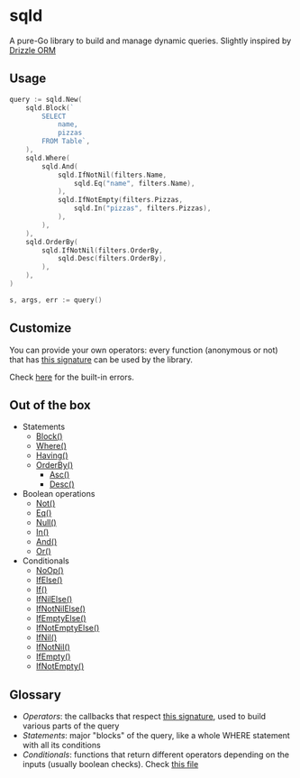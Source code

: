 # sqld
A pure-Go library to build and manage dynamic queries. Slightly inspired by [Drizzle ORM](https://orm.drizzle.team/)

## Usage
```go
query := sqld.New(
	sqld.Block(`
		SELECT
			name,
			pizzas
		FROM Table`,
	),
	sqld.Where(
		sqld.And( 
			sqld.IfNotNil(filters.Name,
				sqld.Eq("name", filters.Name),
			),
			sqld.IfNotEmpty(filters.Pizzas,
				sqld.In("pizzas", filters.Pizzas),
			),
		),
	),
	sqld.OrderBy(
		sqld.IfNotNil(filters.OrderBy,
			sqld.Desc(filters.OrderBy),
		),
	),
)

s, args, err := query()
```

## Customize
You can provide your own operators: every function (anonymous or not) that has [this signature](./sqld.go#L17) can be used by the library.

Check [here](./sqld.go#L10) for the built-in errors.

## Out of the box
- Statements
	- [Block()](./operators.sqld.go#L19)
	- [Where()](./operators.sqld.go#L155)
	- [Having()](./operators.sqld.go#L277)
	- [OrderBy()](./operators.sqld.go#L201)
		- [Asc()](./operators.sqld.go#L44)
		- [Desc()](./operators.sqld.go#L255)
- Boolean operations
	- [Not()](./operators.sqld.go#L26)
	- [Eq()](./operators.sqld.go#L44)
	- [Null()](./operators.sqld.go#L57)
	- [In()](./operators.sqld.go#L66)
	- [And()](./operators.sqld.go#L125)
	- [Or()](./operators.sqld.go#L139)
- Conditionals
	- [NoOp()](./conditionals.sqld.go#L7)
	- [IfElse()](./conditionals.sqld.go#L11)
	- [If()](./conditionals.sqld.go#L19)
	- [IfNilElse()](./conditionals.sqld.go#L23)
	- [IfNotNilElse()](./conditionals.sqld.go#27)
	- [IfEmptyElse()](./conditionals.sqld.go#L31)
	- [IfNotEmptyElse()](./conditionals.sqld.go#L35)
	- [IfNil()](./conditionals.sqld.go#L39)
	- [IfNotNil()](./conditionals.sqld.go#L43)
	- [IfEmpty()](./conditionals.sqld.go#L47)
	- [IfNotEmpty()](./conditionals.sqld.go#L51)

## Glossary
- _Operators_: the callbacks that respect [this signature](./sqld.go#L17), used to build various parts of the query
- _Statements_: major "blocks" of the query, like a whole WHERE statement with all its conditions
- _Conditionals_: functions that return different operators depending on the inputs (usually boolean checks). Check [this file](./conditionals.sqld.go)
